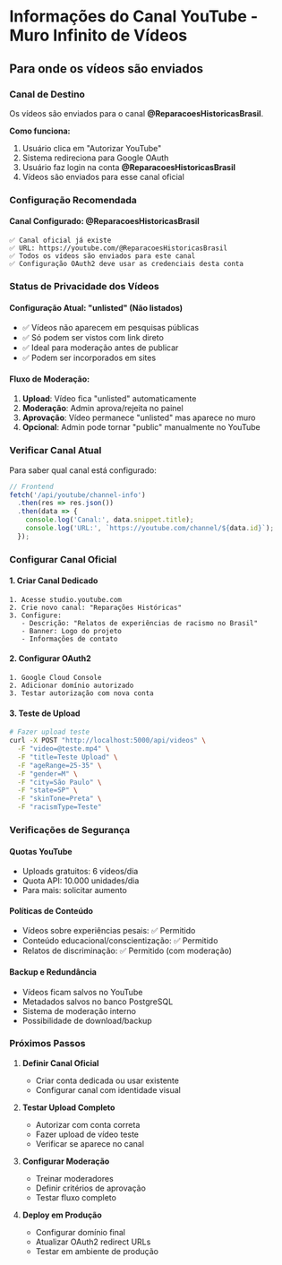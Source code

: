 # Informações do Canal YouTube - Muro Infinito de Vídeos

## Para onde os vídeos são enviados

### Canal de Destino
Os vídeos são enviados para o canal **@ReparacoesHistoricasBrasil**.

**Como funciona:**
1. Usuário clica em "Autorizar YouTube"
2. Sistema redireciona para Google OAuth
3. Usuário faz login na conta **@ReparacoesHistoricasBrasil**
4. Vídeos são enviados para esse canal oficial

### Configuração Recomendada

#### Canal Configurado: @ReparacoesHistoricasBrasil
```
✅ Canal oficial já existe
✅ URL: https://youtube.com/@ReparacoesHistoricasBrasil
✅ Todos os vídeos são enviados para este canal
✅ Configuração OAuth2 deve usar as credenciais desta conta
```

### Status de Privacidade dos Vídeos

#### Configuração Atual: "unlisted" (Não listados)
- ✅ Vídeos não aparecem em pesquisas públicas
- ✅ Só podem ser vistos com link direto
- ✅ Ideal para moderação antes de publicar
- ✅ Podem ser incorporados em sites

#### Fluxo de Moderação:
1. **Upload**: Vídeo fica "unlisted" automaticamente
2. **Moderação**: Admin aprova/rejeita no painel
3. **Aprovação**: Vídeo permanece "unlisted" mas aparece no muro
4. **Opcional**: Admin pode tornar "public" manualmente no YouTube

### Verificar Canal Atual

Para saber qual canal está configurado:
```javascript
// Frontend
fetch('/api/youtube/channel-info')
  .then(res => res.json())
  .then(data => {
    console.log('Canal:', data.snippet.title);
    console.log('URL:', `https://youtube.com/channel/${data.id}`);
  });
```

### Configurar Canal Oficial

#### 1. Criar Canal Dedicado
```
1. Acesse studio.youtube.com
2. Crie novo canal: "Reparações Históricas"
3. Configure:
   - Descrição: "Relatos de experiências de racismo no Brasil"
   - Banner: Logo do projeto
   - Informações de contato
```

#### 2. Configurar OAuth2
```
1. Google Cloud Console
2. Adicionar domínio autorizado
3. Testar autorização com nova conta
```

#### 3. Teste de Upload
```bash
# Fazer upload teste
curl -X POST "http://localhost:5000/api/videos" \
  -F "video=@teste.mp4" \
  -F "title=Teste Upload" \
  -F "ageRange=25-35" \
  -F "gender=M" \
  -F "city=São Paulo" \
  -F "state=SP" \
  -F "skinTone=Preta" \
  -F "racismType=Teste"
```

### Verificações de Segurança

#### Quotas YouTube
- Uploads gratuitos: 6 vídeos/dia
- Quota API: 10.000 unidades/dia
- Para mais: solicitar aumento

#### Políticas de Conteúdo
- Vídeos sobre experiências pesais: ✅ Permitido
- Conteúdo educacional/conscientização: ✅ Permitido
- Relatos de discriminação: ✅ Permitido (com moderação)

#### Backup e Redundância
- Vídeos ficam salvos no YouTube
- Metadados salvos no banco PostgreSQL
- Sistema de moderação interno
- Possibilidade de download/backup

### Próximos Passos

1. **Definir Canal Oficial**
   - Criar conta dedicada ou usar existente
   - Configurar canal com identidade visual

2. **Testar Upload Completo**
   - Autorizar com conta correta
   - Fazer upload de vídeo teste
   - Verificar se aparece no canal

3. **Configurar Moderação**
   - Treinar moderadores
   - Definir critérios de aprovação
   - Testar fluxo completo

4. **Deploy em Produção**
   - Configurar domínio final
   - Atualizar OAuth2 redirect URLs
   - Testar em ambiente de produção